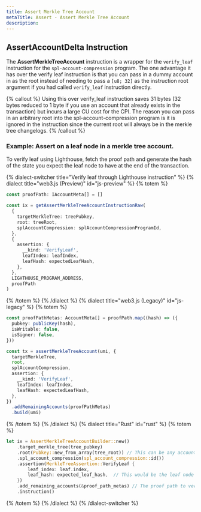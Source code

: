 ```yaml
---
title: Assert Merkle Tree Account
metaTitle: Assert - Assert Merkle Tree Account
description:
---
```


## AssertAccountDelta Instruction

The **AssertMerkleTreeAccount** instruction is a wrapper for the `verify_leaf` instruction for the `spl-account-compression` program. The one advantage it has over the verify leaf instruction is that you can pass in a dummy account in as the root instead of needing to pass a `[u8; 32]` as the instruction root argument if you had called `verify_leaf` instruction directly.

{% callout %}
Using this over verify_leaf instruction saves 31 bytes (32 bytes reduced to 1 byte if you use an account that already exists in the transaction) but incurs a large CU cost for the CPI. The reason you can pass in an arbitrary root into the spl-account-compression program is it is ignored in the instruction since the current root will always be in the merkle tree changelogs.
{% /callout %}

### Example: Assert on a leaf node in a merkle tree account.

To verify leaf using Lighthouse, fetch the proof path and generate the hash of the state you expect the leaf node to have at the end of the transaction.

{% dialect-switcher title="Verify leaf through Lighthouse instruction" %}
{% dialect title="web3.js (Preview)" id="js-preview" %}
{% totem %}

```typescript
const proofPath: IAccountMeta[] = []

const ix = getAssertMerkleTreeAccountInstructionRaw(
  {
    targetMerkleTree: treePubkey,
    root: treeRoot,
    splAccountCompression: splAccountCompressionProgramId,
  },
  {
    assertion: {
      __kind: 'VerifyLeaf',
      leafIndex: leafIndex,
      leafHash: expectedLeafHash,
    },
  },
  LIGHTHOUSE_PROGRAM_ADDRESS,
  proofPath
)
```

{% /totem %}
{% /dialect %}
{% dialect title="web3.js (Legacy)" id="js-legacy" %}
{% totem %}

```typescript
const proofPathMetas: AccountMeta[] = proofPath.map((hash) => ({
  pubkey: publicKey(hash),
  isWritable: false,
  isSigner: false,
}))

const tx = assertMerkleTreeAccount(umi, {
  targetMerkleTree,
  root,
  splAccountCompression,
  assertion: {
    __kind: 'VerifyLeaf',
    leafIndex: leafIndex,
    leafHash: expectedLeafHash,
  },
})
  .addRemainingAccounts(proofPathMetas)
  .build(umi)
```

{% /totem %}
{% /dialect %}
{% dialect title="Rust" id="rust" %}
{% totem %}

```rust
let ix = AssertMerkleTreeAccountBuilder::new()
    .target_merkle_tree(tree_pubkey)
    .root(Pubkey::new_from_array(tree_root)) // This can be any account, preferably one that already exists in the transaction. See the note above.
    .spl_account_compression(spl_account_compression::id())
    .assertion(MerkleTreeAssertion::VerifyLeaf {
        leaf_index: leaf.index,
        leaf_hash: expected_leaf_hash,  // This would be the leaf node with the state you expect at the end of the transaction.
    })
    .add_remaining_accounts(&proof_path_metas) // The proof path to verify the leaf node.
    .instruction()
```

{% /totem %}
{% /dialect %}
{% /dialect-switcher %}

